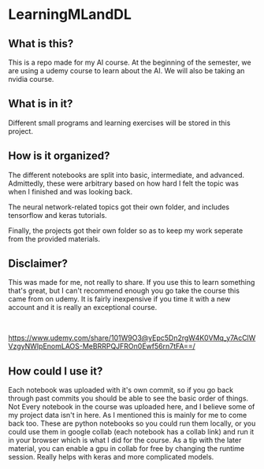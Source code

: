 # LearningMLandDL

## What is this?
This is a repo made for my AI course. 
At the beginning of the semester, we are using a udemy course to learn about the AI. 
We will also be taking an nvidia course. 

## What is in it?
Different small programs and learning exercises will be stored in this project. 

## How is it organized?
The different notebooks are split into basic, intermediate, and advanced. 
Admittedly, these were arbitrary based on how hard I felt the topic was when I finished and was looking back.

The neural network-related topics got their own folder, and includes tensorflow and keras tutorials.

Finally, the projects got their own folder so as to keep my work seperate from the provided materials. 

## Disclaimer?

This was made for me, not really to share. If you use this to learn something that's great, but I can't recommend enough you go take the course this came from on udemy. It is fairly inexpensive if you time it with a new account and it is really an exceptional course. 

</br>

https://www.udemy.com/share/101W9O3@yEpc5Dn2rgW4K0VMq_y7AcClWVzgyNWIpEnomLAOS-MeBRRPQJFROn0Ewf56rn7tFA==/

## How could I use it?

Each notebook was uploaded with it's own commit, so if you go back through past commits you should be able to see the basic order of things. Not Every notebook in the course was uploaded here, and I believe some of my project data isn't in here. As I mentioned this is mainly for me to come back too. These are python notebooks so you could run them locally, or you could use them in google collab (each notebook has a collab link) and run it in your browser which is what I did for the course. As a tip with the later material, you can enable a gpu in collab for free by changing the runtime session. Really helps with keras and more complicated models. 
